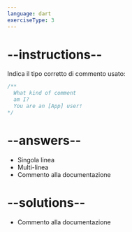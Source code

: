 ```yaml
---
language: dart
exerciseType: 3
---
```


# --instructions--

Indica il tipo corretto di commento usato:
```dart
/**
  What kind of comment
  am I?
  You are an [App] user!
*/
```

# --answers--

- Singola linea
- Multi-linea
- Commento alla documentazione

# --solutions--

- Commento alla documentazione
